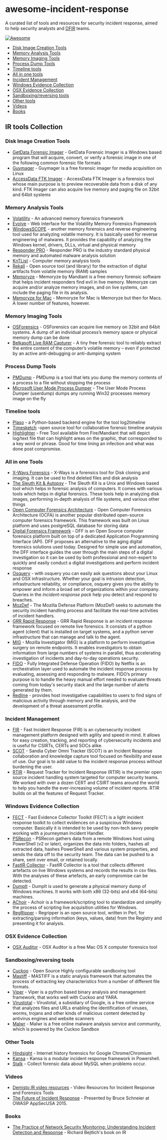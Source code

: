 # awesome-incident-response
A curated list of tools and resources for security incident response, aimed to help security analysts and [DFIR](http://www.acronymfinder.com/Digital-Forensics%2c-Incident-Response-(DFIR).html) teams.

[![Awesome](https://cdn.rawgit.com/sindresorhus/awesome/d7305f38d29fed78fa85652e3a63e154dd8e8829/media/badge.svg)](https://github.com/sindresorhus/awesome)

- [Disk Image Creation Tools](#disk-image-creation-tools)
- [Memory Analysis Tools](#memory-analysis-tools)
- [Memory Imaging Tools](#memory-imaging-tools)
- [Process Dump Tools](#process-dump-tools)
- [Timeline tools](#timeline-tools)
- [All in one tools](#all-in-one-tools)
- [Incident Management](#incident-management)
- [Windows Evidence Collection](#windows-evidence-collection)
- [OSX Evidence Collection](#osx-evidence-collection)
- [Sandboxing/reversing tools](#sandboxingreversing-tools)
- [Other tools](#other-tools)
- [Videos](#videos)
- [Books](#books)

## IR tools Collection

### Disk Image Creation Tools

* [GetData Forensic Imager](http://www.forensicimager.com/) - GetData Forensic Imager is a Windows based program that will acquire, convert, or verify a forensic image in one of the following common forensic file formats
* [Guymager](http://guymager.sourceforge.net) - Guymager is a free forensic imager for media acquisition on Linux
* [AccessData FTK Imager](http://accessdata.com/support/adownloads#FTKImager) - AccessData FTK Imager is a forensics tool whose main purpose is to preview recoverable data from a disk of any kind. FTK Imager can also acquire live memory and paging file on 32bit and 64bit systems

### Memory Analysis Tools
* [Volatility](https://github.com/volatilityfoundation/volatility) - An advanced memory forensics framework
* [Evolve](https://github.com/JamesHabben/evolve) - Web interface for the Volatility Memory Forensics Framework
* [WindowsSCOPE](http://www.windowsscope.com/index.php?page=shop.product_details&flypage=flypage.tpl&product_id=35&category_id=3&option=com_virtuemart) - another memory forensics and reverse engineering tool used for analyzing volatile memory. It is basically used for reverse engineering of malwares. It provides the capability of analyzing the Windows kernel, drivers, DLLs, virtual and physical memory
* [Responder PRO](http://www.countertack.com/responder-pro) - Responder PRO is the industry standard physical memory and automated malware analysis solution
* [KnTList](http://www.gmgsystemsinc.com/knttools/) - Computer memory analysis tools
* [Rekall](http://www.rekall-forensic.com/) - Open source tool (and library) for the extraction of digital artifacts from volatile memory (RAM) samples
* [Memoryze](https://www.fireeye.com/services/freeware/memoryze.html) - Memoryze by Mandiant is a free memory forensic software that helps incident responders find evil in live memory. Memoryze can acquire and/or analyze memory images, and on live systems, can include the paging file in its analysis.
* [Memoryze for Mac](https://www.fireeye.com/services/freeware/memoryze-for-the-mac.html) - Memoryze for Mac is Memoryze but then for Macs. A lower number of features, however.


### Memory Imaging Tools
* [OSForensics](http://www.osforensics.com/) - OSForensics can acquire live memory on 32bit and 64bit systems. A dump of an individual process’s memory space or physical memory dump can be done
* [Belkasoft Live RAM Capturer](http://forensic.belkasoft.com/en/ram-capturer) - A tiny free forensic tool to reliably extract the entire content of the computer’s volatile memory – even if protected by an active anti-debugging or anti-dumping system

### Process Dump Tools
* [PMDump](http://ntsecurity.nu/toolbox/pmdump/) - PMDump is a tool that lets you dump the memory contents of a process to a file without stopping the process
* [Microsoft User Mode Process Dumper](http://www.microsoft.com/en-us/download/details.aspx?id=4060) - The User Mode Process Dumper (userdump) dumps any running Win32 processes memory image on the fly

### Timeline tools
* [Plaso](https://github.com/log2timeline/plaso) -  a Python-based backend engine for the tool log2timeline
* [Timesketch](https://github.com/google/timesketch) -open source tool for collaborative forensic timeline analysis
* [Highlighter](https://www.fireeye.com/services/freeware/highlighter.html) - Free Tool available from Fire/Mandiant that will depict log/text file that can highlight areas on the graphic, that corresponded to a key word or phrase. Good for time lining an infection and what was done post compromise. 

### All in one Tools
* [X-Ways Forensics](http://www.x-ways.net/forensics/) - X-Ways is a forensics tool for Disk cloning and imaging. It can be used to find deleted files and disk analysis
* [The Sleuth Kit & Autopsy](http://www.sleuthkit.org) - The Sleuth Kit is a Unix and Windows based tool which helps in forensic analysis of computers. It comes with various tools which helps in digital forensics. These tools help in analyzing disk images, performing in-depth analysis of file systems, and various other things
* [Open Computer Forensics Architecture](http://sourceforge.net/projects/ocfa/) - Open Computer Forensics Architecture (OCFA) is another popular distributed open-source computer forensics framework. This framework was built on Linux platform and uses postgreSQL database for storing data
* [Digital Forensics Framework](http://www.arxsys.fr/discover/) - DFF is an Open Source computer forensics platform built on top of a dedicated Application Programming Interface (API). DFF proposes an alternative to the aging digital forensics solutions used today. Designed for simple use and automation, the DFF interface guides the user through the main steps of a digital investigation so it can be used by both professional and non-expert to quickly and easily conduct a digital investigations and perform incident response
* [Osquery](https://osquery.io/) - with osquery you can easily ask questions about your Linux and OSX infrastructure. Whether your goal is intrusion detection, infrastructure reliability, or compliance, osquery gives you the ability to empower and inform a broad set of organizations within your company. Queries in the *incident-response pack* help you detect and respond to breaches. 
* [MozDef](https://github.com/jeffbryner/MozDef) - The Mozilla Defense Platform (MozDef) seeks to automate the security incident handling process and facilitate the real-time activities of incident handlers.
* [GRR Rapid Response](https://github.com/google/grr) - GRR Rapid Response is an incident response framework focused on remote live forensics. It consists of a python agent (client) that is installed on target systems, and a python server infrastructure that can manage and talk to the agent.
* [MIG](http://mig.mozilla.org/) - Mozilla Investigator (MIG) is a platform to perform investigative surgery on remote endpoints. It enables investigators to obtain information from large numbers of systems in parallel, thus accelerating investigation of incidents and day-to-day operations security.
* [FIDO](https://github.com/Netflix/Fido) - Fully Integrated Defense Operation (FIDO) by Netflix is an orchestration layer used to automate the incident response process by evaluating, assessing and responding to malware. FIDO’s primary purpose is to handle the heavy manual effort needed to evaluate threats coming from today's security stack and the large number of alerts generated by them.
* [Redline](https://www.fireeye.com/services/freeware/redline.html) - provides host investigative capabilities to users to find signs of malicious activity through memory and file analysis, and the development of a threat assessment profile. 

### Incident Management
* [FIR](https://github.com/certsocietegenerale/FIR/) - Fast Incident Response (FIR) is an cybersecurity incident management platform designed with agility and speed in mind. It allows for easy creation, tracking, and reporting of cybersecurity incidents and is useful for CSIRTs, CERTs and SOCs alike.
* [SCOT](http://getscot.sandia.gov/) - Sandia Cyber Omni Tracker (SCOT) is an Incident Response collaboration and knowledge capture tool focused on flexibility and ease of use. Our goal is to add value to the incident response process without burdening the user.
* [RTIR](https://www.bestpractical.com/rtir/) - Request Tracker for Incident Response (RTIR) is the premier open source incident handling system targeted for computer security teams. We worked with over a dozen CERT and CSIRT teams around the world to help you handle the ever-increasing volume of incident reports. RTIR builds on all the features of Request Tracker.

### Windows Evidence Collection
* [FECT](https://github.com/jipegit/FECT) - Fast Evidence Collector Toolkit (FECT) is a light incident response toolkit to collect evidences on a suspicious Windows computer. Basically it is intended to be used by non-tech savvy people working with a journeyman Incident Handler.
* [PSRecon](https://github.com/gfoss/PSRecon/) - PSRecon gathers data from a remote Windows host using PowerShell (v2 or later), organizes the data into folders, hashes all extracted data, hashes PowerShell and various system properties, and sends the data off to the security team. The data can be pushed to a share, sent over email, or retained locally.
* [FastIR Collector](https://github.com/SekoiaLab/Fastir_Collector) - FastIR Collector is a tool that collects different artefacts on live Windows systems and records the results in csv files. With the analyses of these artefacts, an early compromise can be detected.
* [DumpIt](http://www.moonsols.com/resources/) - DumpIt is used to generate a physical memory dump of Windows machines. It works with both x86 (32-bits) and x64 (64-bits) machines.
* [AChoir](https://github.com/OMENScan/AChoir) - Achoir is a framework/scripting tool to standardize and simplify the process of scripting live acquisition utilities for Windows.
* [RegRipper](https://code.google.com/p/regripper/wiki/RegRipper) - Regripper is an open source tool, written in Perl, for extracting/parsing information (keys, values, data) from the Registry and presenting it for analysis.

### OSX Evidence Collection
* [OSX Auditor](https://github.com/jipegit/OSXAuditor) - OSX Auditor is a free Mac OS X computer forensics tool

### Sandboxing/reversing tools
* [Cuckoo](https://github.com/cuckoobox) - Open Source Highly configurable sandboxing tool 
* [Mastiff](https://github.com/KoreLogicSecurity/mastiff) - MASTIFF is a static analysis framework that automates the process of extracting key characteristics from a number of different file formats.
* [Viper](https://github.com/viper-framework/viper) - Viper is a python based binary analysis and management framework, that works well with Cuckoo and YARA.
* [Virustotal](https://virustotal.com) - Virustotal, a subsidiary of Google, is a free online service that analyzes files and URLs enabling the identification of viruses, worms, trojans and other kinds of malicious content detected by antivirus engines and website scanners
* [Malwr](https://malwr.com) - Malwr is a free online malware analysis service and community, which is powered by the Cuckoo Sandbox


### Other Tools
* [Hindsight](https://github.com/obsidianforensics/hindsight) - Internet history forensics for Google Chrome/Chromium
* [Kansa](https://github.com/davehull/Kansa/) - Kansa is a modular incident response framework in Powershell. 
* [Stalk](https://www.percona.com/doc/percona-toolkit/2.2/pt-stalk.html) - Collect forensic data about MySQL when problems occur.

### Videos
* [Demisto IR video resources](https://www.demisto.com/category/videos/) - Video Resources for Incident Response and Forensics Tools
* [The Future of Incident Response](https://www.youtube.com/watch?v=bDcx4UNpKNc) - Presented by Bruce Schneier at OWASP AppSecUSA 2015.

### Books
 * [The Practice of Network Security Monitoring: Understanding Incident Detection and Response](http://www.amazon.com/gp/product/1593275099) - Richard Bejtlich's book on IR 
